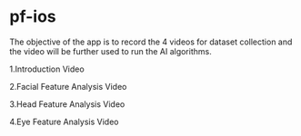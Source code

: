 # pf-ios
The objective of the app is to record the 4 videos for dataset collection and the video will be further used to run the AI algorithms.

1.Introduction Video

2.Facial Feature Analysis Video

3.Head Feature Analysis Video

4.Eye Feature Analysis Video
